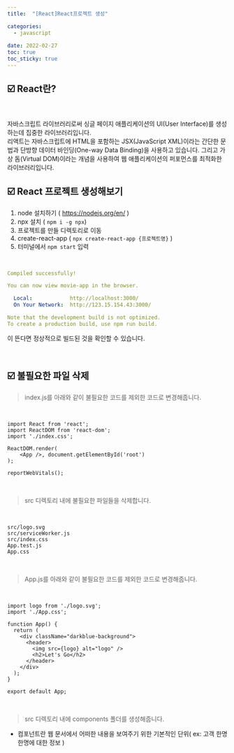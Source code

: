 ```yaml
---
title:  "[React]React프로젝트 생성" 

categories:
  - javascript
  
date: 2022-02-27 
toc: true
toc_sticky: true
---
```




## ☑️ React란?
<br/>

자바스크립트 라이브러리로써 싱글 페이지 애플리케이션의 UI(User Interface)를 생성하는데 집중한 라이브러리입니다.   
리액트는 자바스크립트에 HTML을 포함하는 JSX(JavaScript XML)이라는 간단한 문법과 단방향 데이터 바인딩(One-way Data Binding)을 사용하고 있습니다. 
 그리고 가상 돔(Virtual DOM)이라는 개념을 사용하여 웹 애플리케이션의 퍼포먼스를 최적화한 라이브러리입니다.


## ☑️ React 프로젝트 생성해보기

1. node 설치하기 ( https://nodejs.org/en/ )
2. npx 설치 ( ```npm i -g npx```)
3. 프로젝트를 만들 디렉토리로 이동
4. create-react-app ( ```npx create-react-app {프로젝트명}``` ) 
5. 터미널에서 ```npm start``` 입력

<br/>

```yaml 
Compiled successfully!

You can now view movie-app in the browser.

  Local:            http://localhost:3000/
  On Your Network:  http://123.15.154.43:3000/

Note that the development build is not optimized.
To create a production build, use npm run build.
```
이 뜬다면 정상적으로 빌드된 것을 확인할 수 있습니다.

<br/>


## ☑️ 불필요한 파일 삭제

> index.js를 아래와 같이 불필요한 코드를 제외한 코드로 변경해줍니다.
<br/>

```liquid
import React from 'react';
import ReactDOM from 'react-dom';
import './index.css';

ReactDOM.render(
    <App />, document.getElementById('root')
);

reportWebVitals();
```
<br/>

> src 디렉토리 내에 불필요한 파일들을 삭제합니다.
<br/>

```
src/logo.svg
src/serviceWorker.js
src/index.css
App.test.js
App.css
```
<br/>

> App.js를 아래와 같이 불필요한 코드를 제외한 코드로 변경해줍니다.
<br/>

```liquid
import logo from './logo.svg';
import './App.css';

function App() {
  return (
    <div className="darkblue-background">
      <header>
        <img src={logo} alt="logo" />
        <h2>Let's Go</h2>
      </header>
    </div>
  );
}

export default App;
```
<br/>

>  src 디렉토리 내에 components 폴더를 생성해줍니다.

* 컴포넌트란 웹 문서에서 어떠한 내용을 보여주기 위한 기본적인 단위( ex: 고객 한명한명에 대한 정보 )

